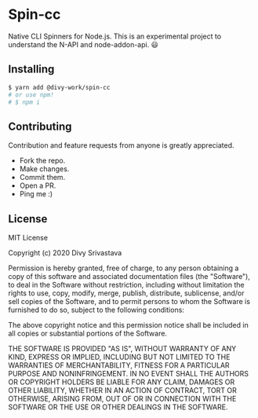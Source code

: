# Spin-cc

Native CLI Spinners for Node.js. This is an experimental project to understand the N-API and node-addon-api. :smiley:

## Installing

```sh
$ yarn add @divy-work/spin-cc
# or use npm! 
# $ npm i
```

## Contributing

Contribution and feature requests from anyone is greatly appreciated.

* Fork the repo.
* Make changes.
* Commit them.
* Open a PR.
* Ping me :)

## License

MIT License

Copyright (c) 2020 Divy Srivastava

Permission is hereby granted, free of charge, to any person obtaining a copy
of this software and associated documentation files (the "Software"), to deal
in the Software without restriction, including without limitation the rights
to use, copy, modify, merge, publish, distribute, sublicense, and/or sell
copies of the Software, and to permit persons to whom the Software is
furnished to do so, subject to the following conditions:

The above copyright notice and this permission notice shall be included in all
copies or substantial portions of the Software.

THE SOFTWARE IS PROVIDED "AS IS", WITHOUT WARRANTY OF ANY KIND, EXPRESS OR
IMPLIED, INCLUDING BUT NOT LIMITED TO THE WARRANTIES OF MERCHANTABILITY,
FITNESS FOR A PARTICULAR PURPOSE AND NONINFRINGEMENT. IN NO EVENT SHALL THE
AUTHORS OR COPYRIGHT HOLDERS BE LIABLE FOR ANY CLAIM, DAMAGES OR OTHER
LIABILITY, WHETHER IN AN ACTION OF CONTRACT, TORT OR OTHERWISE, ARISING FROM,
OUT OF OR IN CONNECTION WITH THE SOFTWARE OR THE USE OR OTHER DEALINGS IN THE
SOFTWARE.

